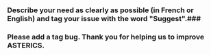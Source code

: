### Describe your need as clearly as possible (in French or English) and tag your issue with the word "Suggest".###
### Please add a tag bug. Thank you for helping us to improve ASTERICS.  ###
